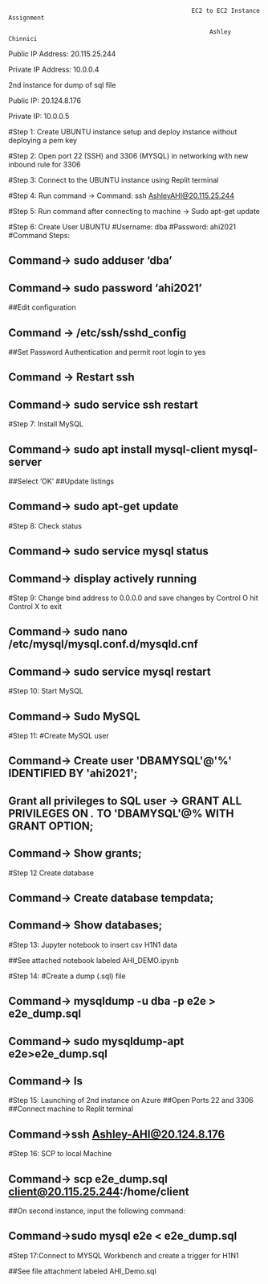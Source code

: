                                                        EC2 to EC2 Instance Assignment 
 
                                                            Ashley Chinnici 
 
Public IP Address:  20.115.25.244

Private IP Address: 10.0.0.4

2nd instance for dump of sql file

Public IP: 20.124.8.176

Private IP: 10.0.0.5

#Step 1: Create UBUNTU instance setup and deploy instance without deploying a pem key 

#Step 2: Open port 22 (SSH) and 3306 (MYSQL) in networking with new inbound rule for 3306

#Step 3: Connect to the UBUNTU instance using Replit terminal

#Step 4: Run command -> Command: ssh AshleyAHI@20.115.25.244

#Step 5: Run command after connecting to machine -> Sudo apt-get update

#Step 6: Create User UBUNTU
#Username: dba
#Password: ahi2021
#Command Steps:
## Command-> sudo adduser ‘dba’
## Command-> sudo password ‘ahi2021’
##Edit configuration 
## Command -> /etc/ssh/sshd_config
##Set Password Authentication and permit root login to yes
## Command -> Restart ssh
## Command-> sudo service ssh restart

#Step 7: Install MySQL
## Command-> sudo apt install mysql-client mysql-server
##Select ‘OK’
##Update listings
## Command-> sudo apt-get update

#Step 8: Check status 
## Command-> sudo service mysql status
## Command-> display actively running

#Step 9: Change bind address to 0.0.0.0 and save changes by Control O hit Control X to exit
## Command-> sudo nano /etc/mysql/mysql.conf.d/mysqld.cnf
## Command-> sudo service mysql restart

#Step 10: Start MySQL
## Command-> Sudo MySQL

#Step 11: #Create MySQL user
## Command-> Create user 'DBAMYSQL'@'%' IDENTIFIED BY 'ahi2021';
## Grant all privileges to SQL user -> GRANT ALL PRIVILEGES ON *.* TO 'DBAMYSQL'@% WITH GRANT OPTION;
## Command-> Show grants;

#Step 12 Create database
## Command-> Create database tempdata;
## Command-> Show databases;

#Step 13: Jupyter notebook to insert csv H1N1 data

##See attached notebook labeled AHI_DEMO.ipynb

#Step 14: #Create a dump (.sql) file
## Command-> mysqldump -u dba -p e2e > e2e_dump.sql
## Command-> sudo mysqldump-apt e2e>e2e_dump.sql
##  Command-> ls

#Step 15: Launching of 2nd instance on Azure 
##Open Ports 22 and 3306
##Connect machine to Replit terminal
## Command->ssh Ashley-AHI@20.124.8.176

#Step 16: SCP to local Machine
## Command-> scp e2e_dump.sql client@20.115.25.244:/home/client
##On second instance, input the following command:
## Command->sudo mysql e2e < e2e_dump.sql

#Step 17:Connect to MYSQL Workbench and create a trigger for H1N1

##See file attachment labeled AHI_Demo.sql

